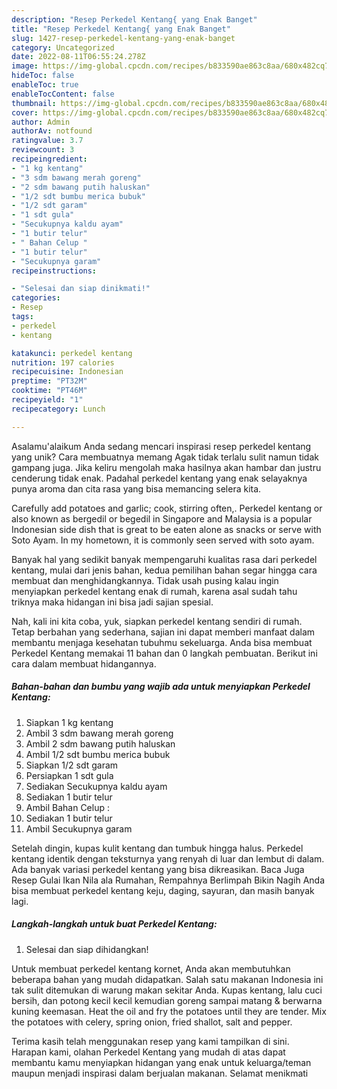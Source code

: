 ```yaml
---
description: "Resep Perkedel Kentang{ yang Enak Banget"
title: "Resep Perkedel Kentang{ yang Enak Banget"
slug: 1427-resep-perkedel-kentang-yang-enak-banget
category: Uncategorized
date: 2022-08-11T06:55:24.278Z
image: https://img-global.cpcdn.com/recipes/b833590ae863c8aa/680x482cq70/perkedel-kentang-foto-resep-utama.jpg
hideToc: false
enableToc: true
enableTocContent: false
thumbnail: https://img-global.cpcdn.com/recipes/b833590ae863c8aa/680x482cq70/perkedel-kentang-foto-resep-utama.jpg
cover: https://img-global.cpcdn.com/recipes/b833590ae863c8aa/680x482cq70/perkedel-kentang-foto-resep-utama.jpg
author: Admin
authorAv: notfound
ratingvalue: 3.7
reviewcount: 3
recipeingredient:
- "1 kg kentang"
- "3 sdm bawang merah goreng"
- "2 sdm bawang putih haluskan"
- "1/2 sdt bumbu merica bubuk"
- "1/2 sdt garam"
- "1 sdt gula"
- "Secukupnya kaldu ayam"
- "1 butir telur"
- " Bahan Celup "
- "1 butir telur"
- "Secukupnya garam"
recipeinstructions:

- "Selesai dan siap dinikmati!"
categories:
- Resep
tags:
- perkedel
- kentang

katakunci: perkedel kentang 
nutrition: 197 calories
recipecuisine: Indonesian
preptime: "PT32M"
cooktime: "PT46M"
recipeyield: "1"
recipecategory: Lunch

---
```



Asalamu'alaikum Anda sedang mencari inspirasi resep perkedel kentang yang unik? Cara membuatnya memang Agak tidak terlalu sulit namun tidak gampang juga. Jika keliru mengolah maka hasilnya akan hambar dan justru cenderung tidak enak. Padahal perkedel kentang yang enak selayaknya punya aroma dan cita rasa yang bisa memancing selera kita.


Carefully add potatoes and garlic; cook, stirring often,. Perkedel kentang or also known as bergedil or begedil in Singapore and Malaysia is a popular Indonesian side dish that is great to be eaten alone as snacks or serve with Soto Ayam. In my hometown, it is commonly seen served with soto ayam.

Banyak hal yang sedikit banyak mempengaruhi kualitas rasa dari perkedel kentang, mulai dari jenis bahan, kedua pemilihan bahan segar hingga cara membuat dan menghidangkannya. Tidak usah pusing kalau ingin menyiapkan perkedel kentang enak di rumah, karena asal sudah tahu triknya maka hidangan ini bisa jadi sajian spesial.


Nah, kali ini kita coba, yuk, siapkan perkedel kentang sendiri di rumah. Tetap berbahan yang sederhana, sajian ini dapat memberi manfaat dalam membantu menjaga kesehatan tubuhmu sekeluarga. Anda bisa membuat Perkedel Kentang memakai 11 bahan dan 0 langkah pembuatan. Berikut ini cara dalam membuat hidangannya.

<!--inarticleads1-->

##### Bahan-bahan dan bumbu yang wajib ada untuk menyiapkan Perkedel Kentang:

1. Siapkan 1 kg kentang
1. Ambil 3 sdm bawang merah goreng
1. Ambil 2 sdm bawang putih haluskan
1. Ambil 1/2 sdt bumbu merica bubuk
1. Siapkan 1/2 sdt garam
1. Persiapkan 1 sdt gula
1. Sediakan Secukupnya kaldu ayam
1. Sediakan 1 butir telur
1. Ambil  Bahan Celup :
1. Sediakan 1 butir telur
1. Ambil Secukupnya garam


Setelah dingin, kupas kulit kentang dan tumbuk hingga halus. Perkedel kentang identik dengan teksturnya yang renyah di luar dan lembut di dalam. Ada banyak variasi perkedel kentang yang bisa dikreasikan. Baca Juga Resep Gulai Ikan Nila ala Rumahan, Rempahnya Berlimpah Bikin Nagih Anda bisa membuat perkedel kentang keju, daging, sayuran, dan masih banyak lagi. 

<!--inarticleads2-->

##### Langkah-langkah untuk buat Perkedel Kentang:


1. Selesai dan siap dihidangkan!

Untuk membuat perkedel kentang kornet, Anda akan membutuhkan beberapa bahan yang mudah didapatkan. Salah satu makanan Indonesia ini tak sulit ditemukan di warung makan sekitar Anda. Kupas kentang, lalu cuci bersih, dan potong kecil kecil kemudian goreng sampai matang &amp; berwarna kuning keemasan. Heat the oil and fry the potatoes until they are tender. Mix the potatoes with celery, spring onion, fried shallot, salt and pepper. 

Terima kasih telah menggunakan resep yang kami tampilkan di sini. Harapan kami, olahan Perkedel Kentang yang mudah di atas dapat membantu kamu menyiapkan hidangan yang enak untuk keluarga/teman maupun menjadi inspirasi dalam berjualan makanan. Selamat menikmati
